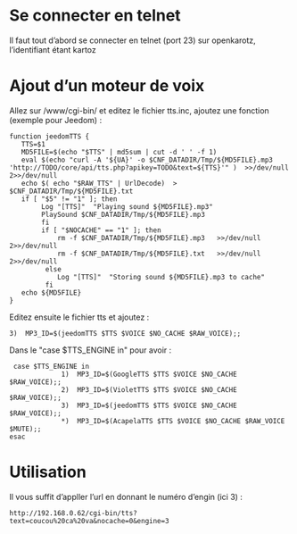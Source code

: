 Se connecter en telnet
======================

Il faut tout d’abord se connecter en telnet (port 23) sur openkarotz, l’identifiant étant kartoz

Ajout d’un moteur de voix
=========================

Allez sur /www/cgi-bin/ et editez le fichier tts.inc, ajoutez une fonction (exemple pour Jeedom) :

    function jeedomTTS {
       TTS=$1
       MD5FILE=$(echo "$TTS" | md5sum | cut -d ' ' -f 1)
       eval $(echo "curl -A '${UA}' -o $CNF_DATADIR/Tmp/${MD5FILE}.mp3 'http://TODO/core/api/tts.php?apikey=TODO&text=${TTS}'" )  >>/dev/null 2>>/dev/null
       echo $( echo "$RAW_TTS" | UrlDecode)  > $CNF_DATADIR/Tmp/${MD5FILE}.txt
       if [ "$5" != "1" ]; then
            Log "[TTS]"  "Playing sound ${MD5FILE}.mp3"
            PlaySound $CNF_DATADIR/Tmp/${MD5FILE}.mp3
            fi
            if [ "$NOCACHE" == "1" ]; then
                rm -f $CNF_DATADIR/Tmp/${MD5FILE}.mp3   >>/dev/null 2>>/dev/null
                rm -f $CNF_DATADIR/Tmp/${MD5FILE}.txt   >>/dev/null 2>>/dev/null
             else
                Log "[TTS]"  "Storing sound ${MD5FILE}.mp3 to cache"
             fi
       echo ${MD5FILE}
    }

Editez ensuite le fichier tts et ajoutez :

    3)  MP3_ID=$(jeedomTTS $TTS $VOICE $NO_CACHE $RAW_VOICE);;

Dans le "case \$TTS\_ENGINE in" pour avoir :

     case $TTS_ENGINE in
                 1)  MP3_ID=$(GoogleTTS $TTS $VOICE $NO_CACHE $RAW_VOICE);;
                 2)  MP3_ID=$(VioletTTS $TTS $VOICE $NO_CACHE $RAW_VOICE);;
                 3)  MP3_ID=$(jeedomTTS $TTS $VOICE $NO_CACHE $RAW_VOICE);;
                 *)  MP3_ID=$(AcapelaTTS $TTS $VOICE $NO_CACHE $RAW_VOICE $MUTE);;
    esac

Utilisation
===========

Il vous suffit d’appller l’url en donnant le numéro d’engin (ici 3) :

    http://192.168.0.62/cgi-bin/tts?text=coucou%20ca%20va&nocache=0&engine=3
